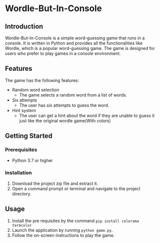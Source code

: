 # Wordle-But-In-Console

## Introduction
Wordle-But-In-Console is a simple word-guessing game that runs in a console. 
It is written in Python and provides all the functionalities like Wordle, which is a popular word-guessing game. 
The game is designed for users who prefer to play games in a console environment.

## Features
The game has the following features:
* Random word selection
    * The game selects a random word from a list of words.
* Six attempts
    * The user has six attempts to guess the word.
* Hint system
    * The user can get a hint about the word if they are unable to guess it just like the original wordle game(With colors)

## Getting Started
### Prerequisites
* Python 3.7 or higher

### Installation
1. Download the project zip file and extract it.
2. Open a command prompt or terminal and navigate to the project directory.

## Usage
1. Install the pre requisites by the command `pip install colorama termcolor`
1. Launch the application by running `python game.py`.
2. Follow the on-screen instructions to play the game.
